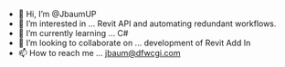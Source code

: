 - 👋 Hi, I’m @JbaumUP
- 👀 I’m interested in ... Revit API and automating redundant workflows.
- 🌱 I’m currently learning ... C#
- 💞️ I’m looking to collaborate on ... development of Revit Add In
- 📫 How to reach me ... jbaum@dfwcgi.com

<!---
JbaumUP/JbaumUP is a ✨ special ✨ repository because its `README.md` (this file) appears on your GitHub profile.
You can click the Preview link to take a look at your changes.
--->
